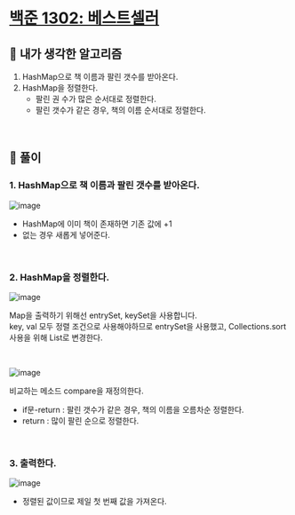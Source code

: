 # [백준 1302: 베스트셀러](https://www.acmicpc.net/problem/1302)

## 📌 내가 생각한 알고리즘
1. HashMap으로 책 이름과 팔린 갯수를 받아온다.
2. HashMap을 정렬한다.
    * 팔린 권 수가 많은 순서대로 정렬한다.
    * 팔린 갯수가 같은 경우, 책의 이름 순서대로 정렬한다.

<br/>

## 📌 풀이 
### 1. HashMap으로 책 이름과 팔린 갯수를 받아온다.  
![image](https://user-images.githubusercontent.com/36289638/105259721-a59fc000-5bcf-11eb-8ee2-4ccc2ba40b41.png)  

* HashMap에 이미 책이 존재하면 기존 값에 +1
* 없는 경우 새롭게 넣어준다.

<br/>  

### 2. HashMap을 정렬한다.  
![image](https://user-images.githubusercontent.com/36289638/105260067-6faf0b80-5bd0-11eb-8b5d-2d86301b8640.png)
    
Map을 출력하기 위해선 entrySet, keySet을 사용합니다.  
key, val 모두 정렬 조건으로 사용해야하므로 entrySet을 사용했고, Collections.sort 사용을 위해 List로 변경한다.
    
<br/>  

![image](https://user-images.githubusercontent.com/36289638/105260563-565a8f00-5bd1-11eb-8150-3096a438b490.png)

비교하는 메소드 compare을 재정의한다.  
* if문-return : 팔린 갯수가 같은 경우, 책의 이름을 오름차순 정렬한다.
* return : 많이 팔린 순으로 정렬한다.

<br/>

### 3. 출력한다.  
![image](https://user-images.githubusercontent.com/36289638/105260771-b9e4bc80-5bd1-11eb-9f41-15b5aeef6170.png)
* 정렬된 값이므로 제일 첫 번째 값을 가져온다.
